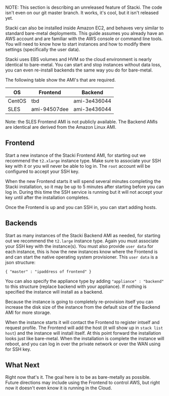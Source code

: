 NOTE: This section is describing an unreleased feature of Stacki. The code isn't even on our git master branch. It works, it's cool, but it isn't released yet.

Stacki can also be installed inside Amazon EC2, and behaves very similar to standard bare-metal deployments. This guide assumes you already have an AWS account and are familiar with the AWS console or command line tools. You will need to know how to start instances and how to modify there settings (specifically the user data).

Stacki uses EBS volumes and HVM so the cloud environment is nearly identical to bare-metal. You can start and stop instances without data loss, you can even re-install backends the same way you do for bare-metal.

The following table show the AMI's that are required.

OS     | Frontend     | Backend
------ | ------------ | -------
CentOS | tbd          | ami-3e436044
SLES   | ami-94507dee | ami-3e436044

Note: the SLES Frontend AMI is not publicly available. The Backend AMIs are identical are derived from the Amazon Linux AMI.

## Frontend

Start a new instance of the Stacki Frontend AMI, for starting out we recommend the `t2.xlarge` instance type. Make sure to associate your SSH key with it or you will never be able to log in. The `root` account will be configured to accept your SSH key.

When the new Frontend starts it will spend several minutes completing the Stacki installation, so it may be up to 5 minutes after starting before you can log in. During this time the SSH service is running but it will not accept your key until after the installation completes.

Once the Frontend is up and you can SSH in, you can start adding hosts.

## Backends

Start as many instances of the Stacki Backend AMI as needed, for starting out we recommend the `t2.large` instance type. Again you must associate your SSH key with the instance(s). You must also provide `user data` for each instance, this is how the new instances know where the Frontend is and can start the native operating system provisioner.  This `user data` is a json structure:

```
{ "master" : "ipaddress of frontend" }
```

You can also specify the appliance type by adding `"appliance" : "backend"` to this structure (replace backend with your appliance). If nothing is specified the instance will install as a backend.

Because the instance is going to completely re-provision itself you can increase the disk size of the instance from the default size of the Backend AMI for more storage.

When the instance starts it will contact the Frontend to register intself and request profile. The Frontend will add the host (it will show up in `stack list host`) and the instance will install itself. At this point forward the installation looks just like bare-metal. When the installation is complete the instance will reboot, and you can log in over the private network or over the WAN using for SSH key.

## What Next

Right now that's it. The goal here is to be as bare-metally as possible. Future directions may include using the Frontend to control AWS, but right now it doesn't even know it is running in the Cloud.
